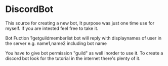 # DiscordBot
This source for creating a new bot, It purpose was just one time use for myself. If you are intested feel free to take it.

Bot Fuction
	?getguildmemberlist bot will reply with displaynames of user in the server e.g. name1,name2 including bot name
	
You have to give bot permission "guild" as well inorder to use it.
To create a discord bot look for the tutorial in the internet there's plenty of it. 
